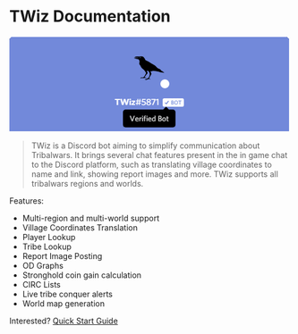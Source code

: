 # TWiz Documentation

![TWiz banner](images/banner.png "TWiz banner")


> TWiz is a Discord bot aiming to simplify communication about Tribalwars. It brings several chat features present in the in game chat to the Discord platform, such as translating village coordinates to name and link, showing report images and more. TWiz supports all tribalwars regions and worlds.

Features:

* Multi-region and multi-world support
* Village Coordinates Translation
* Player Lookup
* Tribe Lookup
* Report Image Posting
* OD Graphs
* Stronghold coin gain calculation
* CIRC Lists
* Live tribe conquer alerts
* World map generation

Interested? [Quick Start Guide](quickstartguide.md)

